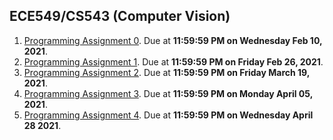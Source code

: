 ## ECE549/CS543 (Computer Vision)
1. [Programming Assignment 0](./MP0). Due at **11:59:59 PM on Wednesday Feb 10, 2021**.
2. [Programming Assignment 1](./MP1). Due at **11:59:59 PM on Friday Feb 26, 2021**.
3. [Programming Assignment 2](./MP2). Due at **11:59:59 PM on Friday March 19, 2021**.
4. [Programming Assignment 3](./MP3). Due at **11:59:59 PM on Monday April 05, 2021**.
5. [Programming Assignment 4](./MP4). Due at **11:59:59 PM on Wednesday April 28 2021**.
